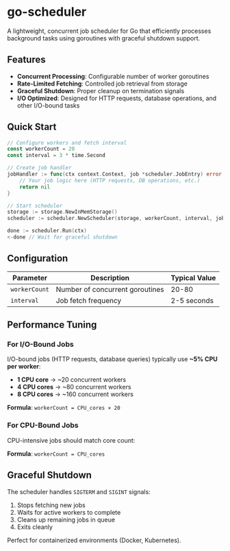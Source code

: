 # go-scheduler

A lightweight, concurrent job scheduler for Go that efficiently processes background tasks using goroutines with graceful shutdown support.

## Features

- **Concurrent Processing**: Configurable number of worker goroutines
- **Rate-Limited Fetching**: Controlled job retrieval from storage
- **Graceful Shutdown**: Proper cleanup on termination signals
- **I/O Optimized**: Designed for HTTP requests, database operations, and other I/O-bound tasks

## Quick Start

```go
// Configure workers and fetch interval
const workerCount = 20
const interval = 3 * time.Second

// Create job handler
jobHandler := func(ctx context.Context, job *scheduler.JobEntry) error {
    // Your job logic here (HTTP requests, DB operations, etc.)
    return nil
}

// Start scheduler
storage := storage.NewInMemStorage()
scheduler := scheduler.NewScheduler(storage, workerCount, interval, jobHandler, logger)

done := scheduler.Run(ctx)
<-done // Wait for graceful shutdown
```

## Configuration

| Parameter | Description | Typical Value |
|-----------|-------------|---------------|
| `workerCount` | Number of concurrent goroutines | 20-80 |
| `interval` | Job fetch frequency | 2-5 seconds |

## Performance Tuning

### For I/O-Bound Jobs
I/O-bound jobs (HTTP requests, database queries) typically use **~5% CPU per worker**:

- **1 CPU core** → ~20 concurrent workers
- **4 CPU cores** → ~80 concurrent workers  
- **8 CPU cores** → ~160 concurrent workers

**Formula**: `workerCount = CPU_cores × 20`

### For CPU-Bound Jobs
CPU-intensive jobs should match core count:

**Formula**: `workerCount = CPU_cores`

## Graceful Shutdown

The scheduler handles `SIGTERM` and `SIGINT` signals:

1. Stops fetching new jobs
2. Waits for active workers to complete
3. Cleans up remaining jobs in queue
4. Exits cleanly

Perfect for containerized environments (Docker, Kubernetes).
